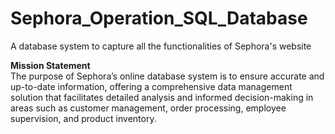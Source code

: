 # Sephora_Operation_SQL_Database
A database system to capture all the functionalities of Sephora's website 

**Mission Statement**\
The purpose of Sephora’s online database system is to ensure accurate and up-to-date
information, offering a comprehensive data management solution that facilitates detailed
analysis and informed decision-making in areas such as customer management, order processing,
employee supervision, and product inventory.
